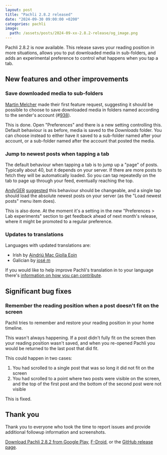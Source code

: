 ```yaml
---
layout: post
title: "Pachli 2.8.2 released"
date: "2024-09-30 09:00:00 +0200"
categories: pachli
image:
  path: /assets/posts/2024-09-xx-2.8.2-release/og_image.png
---
```

Pachli 2.8.2 is now available. This release saves your reading position in more situations, allows you to put downloaded media in sub-folders, and adds an experimental preference to control what happens when you tap a tab.

<!--more-->

## New features and other improvements

### Save downloaded media to sub-folders

[Martin Melcher](https://social.cologne/@bee8bit) made their first feature request, suggesting it should be possible to choose to save downloaded media in folders named according to the sender's account (#[938](https://github.com/pachli/pachli-android/issues/938)).

This is done. Open "Preferences" and there is a new setting controlling this. Default behaviour is as before, media is saved to the *Downloads* folder. You can choose instead to either have it saved to a sub-folder named after your account, or a sub-folder named after the account that posted the media.

### Jump to newest posts when tapping a tab

The default behaviour when tapping a tab is to jump up a "page" of posts. Typically about 40, but it depends on your server. If there are more posts to fetch they will be automatically loaded. So you can tap repeatedly on the tab to page up through your feed, eventually reaching the top.

[AndyGER](https://troet.cafe/@andreas_heitmann) [suggested](https://troet.cafe/@andreas_heitmann/113154370913793768) this behaviour should be changeable, and a single tap should load the absolute newest posts on your server (as the "Load newest posts" menu item does).

This is also done. At the moment it's a setting in the new "Preferences > Lab experiments" section to get feedback ahead of next month's release, where it might be promoted to a regular preference.

### Updates to translations

Languages with updated translations are:

- Irish by [Aindriú Mac Giolla Eoin](https://github.com/pachli/pachli-android/commits?author=aindriu80@gmail.com)
- Galician by [josé m](https://github.com/pachli/pachli-android/commits?author=correoxm@disroot.org)

If you would like to help improve Pachli's translation in to your language there's [information on how you can contribute](https://github.com/pachli/pachli-android/blob/main/docs/contributing/translate.md).

## Significant bug fixes

### Remember the reading position when a post doesn't fit on the screen

Pachli tries to remember and restore your reading position in your home timeline.

This wasn't always happening. If a post didn't fully fit on the screen then your reading position wasn't saved, and when you re-opened Pachli you would be returned to the last post that did fit.

This could happen in two cases:

1. You had scrolled to a single post that was so long it did not fit on the screen
2. You had scrolled to a point where two posts were visible on the screen, and the top of the first post and the bottom of the second post were not visible

This is fixed.

## Thank you

Thank you to everyone who took the time to report issues and provide additional followup information and screenshots.

[Download Pachli 2.8.2 from Google Play](https://play.google.com/store/apps/details?id=app.pachli), [F-Droid](https://f-droid.org/en/packages/app.pachli/), or the [GitHub release page](https://github.com/pachli/pachli-android/releases/tag/v2.8.2).